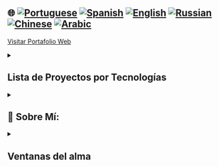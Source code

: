 ## 🌐 [![Portuguese](https://img.shields.io/badge/Portuguese-green)](https://github.com/SamuelRocha91/samuelrocha91.github.io/blob/main/README.md) [![Spanish](https://img.shields.io/badge/Spanish-yellow)](https://github.com/SamuelRocha91/samuelrocha91.github.io/blob/main/README_es.md) [![English](https://img.shields.io/badge/English-blue)](https://github.com/SamuelRocha91/samuelrocha91.github.io/blob/main/README_en.md) [![Russian](https://img.shields.io/badge/Russian-lightgrey)](https://github.com/SamuelRocha91/samuelrocha91.github.io/blob/main/README_ru.md) [![Chinese](https://img.shields.io/badge/Chinese-red)](https://github.com/SamuelRocha91/samuelrocha91.github.io/blob/main/README_ch.md) [![Arabic](https://img.shields.io/badge/Arabic-orange)](https://github.com/SamuelRocha91/samuelrocha91.github.io/blob/main/README_ar.md)

<a href="https://samuelrocha91.github.io" target="_blank">Visitar Portafolio Web</a>

<details>
<summary> <h2>Lista de Proyectos por Tecnologías</h2> </summary>

<summary><h2> 🎭️ Proyectos en React </h2> </summary>

- 🎮 [Trivia](https://github.com/SamuelRocha91/trivia_game/blob/main/README_es.md)
- 🐣 [Pokedex](https://github.com/SamuelRocha91/pokedex/blob/main/README_es.md)
- 🏪 [Tienda Online FrontEnd](https://github.com/SamuelRocha91/project-frontend-online-store/blob/main/README_es.md)
- 👛 [Organizador de Gastos](https://github.com/SamuelRocha91/project-trybewallet/blob/main/README_es.md)

<summary><h2> 🪢️ Proyectos en Node </h2> </summary>

- 🗡️ [Trybe Smith](https://github.com/SamuelRocha91/TrybeSmith/blob/main/README_es.md)
- 🪧 [Blogs Api](https://github.com/SamuelRocha91/BlogsApi/blob/main/README_es.md)
- 🐉 [Trybers and Dragons](https://github.com/SamuelRocha91/trybeAndDragons/blob/main/README_es.md)
- ⚽ [API de Fútbol en TypeScript](https://github.com/SamuelRocha91/trybeFutebolClube/blob/main/README_es.md)

<summary><h2> 👶️ Proyectos para Principiantes </h2> </summary>

- 🖥️ [Conversor Binario](https://github.com/SamuelRocha91/Bin2Dec/blob/main/README_es.md)
- 🎨 [Arte en Píxeles](https://github.com/SamuelRocha91/PixelsArt/blob/main/README_es.md)
- 📝 [Lista de Tareas](https://github.com/SamuelRocha91/TodoList/blob/main/README_es.md)
- 🧮 [Calculadora](https://github.com/SamuelRocha91/calculator/blob/main/README_es.md)
- 🦖 [Generador de Memes](https://github.com/SamuelRocha91/memeGenerator/blob/main/README_es.md)
- 🪐 [Planetas de Star Wars](https://github.com/SamuelRocha91/javascriptStarWarsPlanets/blob/main/README_es.md)

<summary><h2> 🔋️ Proyectos Full-Stack </h2> </summary>

### Entrega
  - 💎 [Backend de Entrega](https://github.com/SamuelRocha91/delivery_back/blob/main/README_es.md) - Aplicación backend en Rails para la plataforma de entrega
  - 🛒 [Aplicación de Consumy](https://github.com/SamuelRocha91/consumy/blob/main/README_es.md) - Aplicación para consumidores
  - 👨‍💼 [Aplicación de Vendedores](https://github.com/SamuelRocha91/seller_application/blob/main/README_es.md) - Aplicación para vendedores
  - 💲 [API de Pagos](https://github.com/SamuelRocha91/paymenty/blob/main/README_es.md) - API de pagos

### API de Medición
  - 📏 [Aplicación de Precisión en React](https://github.com/SamuelRocha91/precisionReactApplication/blob/main/README_es.md) - Interfaz para registrar mediciones de gas y agua
  - 🤖 [API en Node](https://github.com/SamuelRocha91/apiMeasureWaterAndGas/blob/main/README_es.md) - API para registrar mediciones y consumos

<hr/>
<summary><h2> ☕️ Proyectos en Java </h2> </summary>

- 🌾 [Proyecto Agrix en Java - Gestión de Granjas](https://github.com/SamuelRocha91/Agrix/blob/main/README_es.md)
- 🏛️ [Localizador de Museos](https://github.com/SamuelRocha91/localizadorDeMuseus/blob/main/README_es.md)
- 📃 [Reglas de Progresión](https://github.com/SamuelRocha91/project_rule_of_progression/blob/main/README_es.md)
- 🗳️ [Sistema de Votación](https://github.com/SamuelRocha91/sistemaDeVotacao/blob/main/README_es.md)

<summary><h2> 📱️ Proyectos en Kotlin </h2> </summary>

- 📜 [Menú Virtual](https://github.com/SamuelRocha91/kotlinVirtualMenu/blob/main/README_es.md)
- ☀️ [Aplicación del Clima](https://github.com/SamuelRocha91/kotlinWeatherApp/blob/main/README_es.md)
- 💱 [Tipo de Cambio en Kotlin](https://github.com/SamuelRocha91/kotlinExchangeRate/blob/main/README_es.md)
- 👤 [Inicio de Sesión Social](https://github.com/SamuelRocha91/kotlinLoginSocial/blob/main/README_es.md)

<summary><h2> 🔴 Proyectos en Ruby </h2> </summary>

- 📽️ [Catálogo de Películas en Rails](https://github.com/SamuelRocha91/rails_movies_catalog/blob/main/README_es.md)
- 👩‍⚖️ [Ejercicios de Odin](https://github.com/SamuelRocha91/ruby_exercises/blob/main/README_es.md)

<summary><h2> 🎲️ Bases de Datos </h2> </summary>

- 🚗 [Alquiler de Coches](https://github.com/SamuelRocha91/dbRentalCar/blob/main/README_es.md)

<summary><h2> 🐍️ Proyectos en Python </h2> </summary>

- 7⃣️ [Algoritmos](https://github.com/SamuelRocha91/Algorithms/blob/main/README_es.md)
- 🍲 [Pedidos de Restaurante](https://github.com/SamuelRocha91/restaurantOrders/blob/main/README_es.md)
- ✍️ [Scripts](https://github.com/SamuelRocha91/scripts/blob/main/README_es.md)
- 🕵️‍♀️ [Trybe no es Google](https://github.com/SamuelRocha91/trybeIsNotGoogle/blob/main/README_es.md)

</details>

<details>
<summary><h2>🧑 Sobre Mí:</h2></summary>
<p>Samuel Rocha, brasileño🇧🇷, de Salvador⚫🔴 y desarrollador web.</p>


[![Full-Stack Web Development Course](https://img.shields.io/badge/-Certified_Web_Developer-blue?style=flat&logo=google-chrome&logoColor=white)](https://www.credential.net/ad5e0984-fa07-41b0-a50b-51cb25fd0010#gs.ffccza)
[![Certified Java Developer](https://img.shields.io/badge/-Certified_Java_Developer-red?style=flat&logo=java&logoColor=white)](https://www.credential.net/b0eedfe8-4280-4cc4-b832-49f1d9426664#gs.ffcj0a)
[![JavaScript Algorithms and Data Structures](https://img.shields.io/badge/-JavaScript_Algorithms_and_Data_Structures-yellow?style=flat&logo=javascript&logoColor=white)](https://www.freecodecamp.org/certification/Sam_sr91/javascript-algorithms-and-data-structures)
</details>

<details>
<summary><h2>Ventanas del alma</h2></summary>

<div style="display: flex; justify-content: space-around; align-items: center; flex-wrap: wrap; gap: 20px; padding: 20px; background-color: #f0f0f0; border-radius: 10px;">
    <img src="./images/cityOfSalvador.jpg" alt="imagem da cidade de Salvador" style="width: 200px; height: auto; border-radius: 15px; box-shadow: 0 4px 8px rgba(0, 0, 0, 0.2);" />
    <img src="./images/umoverse.jpg" alt="imagem do cosmos" style="width: 200px; height: auto; border-radius: 15px; box-shadow: 0 4px 8px rgba(0, 0, 0, 0.2);" />
    <img src="./images/ecv.jpg" alt="ecvitoria" style="width: 200px; height: auto; border-radius: 15px; box-shadow: 0 4px 8px rgba(0, 0, 0, 0.2);" />
    <img src="./images/sea.jpg" alt="imagem do mar" style="width: 200px; height: auto; border-radius: 15px; box-shadow: 0 4px 8px rgba(0, 0, 0, 0.2);" />
</div>

</details>

